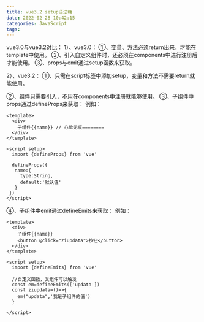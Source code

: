 ```yaml
---
title: vue3.2 setup语法糖
date: 2022-02-28 10:42:15
categories: JavaScript
tags:
---
```

vue3.0与vue3.2对比：
1）、vue3.0：
①、变量、方法必须return出来，才能在template中使用。
②、引入自定义组件时，还必须在components中进行注册后才能使用。
③、props与emit通过setup函数来获取。

2）、vue3.2：
①、只需在script标签中添加setup，变量和方法不需要return就能使用。
<!-- more -->
②、组件只需要引入，不用在components中注册就能够使用。
③、子组件中props通过defineProps来获取：
例如：

```
<template>
  <div>
    子组件{{name}} // 心欲无痕========
  </div>
</template>

<script setup>
  import {defineProps} from 'vue'

  defineProps({
   name:{
     type:String,
     default:'默认值'
   }
 })
</script>
```

④、子组件中emit通过defineEmits来获取：
例如：

```
<template>
  <div>
    子组件{{name}}
    <button @click="ziupdata">按钮</button>
  </div>
</template>

<script setup>
  import {defineEmits} from 'vue'

  //自定义函数，父组件可以触发
  const em=defineEmits(['updata'])
  const ziupdata=()=>{
    em("updata",'我是子组件的值')
  }

</script>
```
